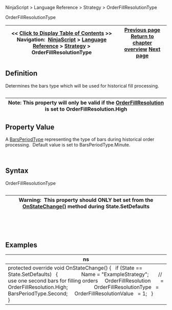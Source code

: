 ﻿


NinjaScript \> Language Reference \> Strategy \> OrderFillResolutionType






















OrderFillResolutionType







| \<\< [Click to Display Table of Contents](orderfillresolutiontype.md) \>\> **Navigation:**     [NinjaScript](ninjascript.md) \> [Language Reference](language_reference_wip.md) \> [Strategy](strategy.md) \> OrderFillResolutionType | [Previous page](orderfillresolution.md) [Return to chapter overview](strategy.md) [Next page](orderfillresolutionvalue.md) |
| --- | --- |











## Definition


Determines the bars type which will be used for historical fill processing.


## 




| Note: This property will only be valid if the [OrderFillResolution](orderfillresolution.md) is set to OrderFillResolution.High |
| --- |



## 


## 


## Property Value


A [BarsPeriodType](barsperiod.md) representing the type of bars during historical order processing.  Default value is set to BarsPeriodType.Minute.


 


## Syntax
OrderFillResolutionType


## 




| Warning:  This property should ONLY bet set from the [OnStateChange()](onstatechange.md) method during State.SetDefaults |
| --- |



 


 


## Examples




| ns |
| --- |
| protected override void OnStateChange() {    if (State \=\= State.SetDefaults)    {                  Name \= "ExampleStrategy";        // use one second bars for filling orders      OrderFillResolution       \= OrderFillResolution.High;                     OrderFillResolutionType   \= BarsPeriodType.Second;      OrderFillResolutionValue   \= 1;     }        } |



 








